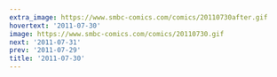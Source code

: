 ```yaml
---
extra_image: https://www.smbc-comics.com/comics/20110730after.gif
hovertext: '2011-07-30'
image: https://www.smbc-comics.com/comics/20110730.gif
next: '2011-07-31'
prev: '2011-07-29'
title: '2011-07-30'
---
```

